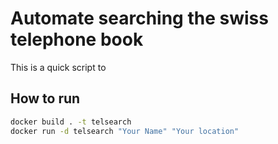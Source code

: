 # Automate searching the swiss telephone book

This is a quick script to

## How to run

```bash
docker build . -t telsearch
docker run -d telsearch "Your Name" "Your location"
```
